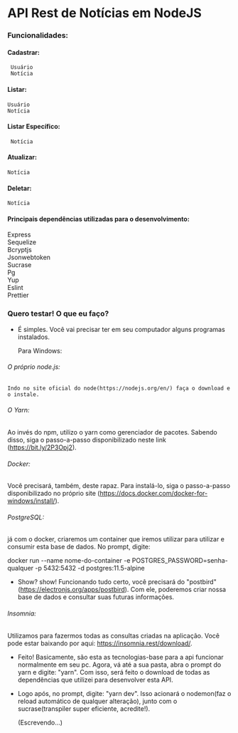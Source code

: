 # API Rest de Notícias em NodeJS

### Funcionalidades:
#### Cadastrar:
	 Usuário
	 Notícia
#### Listar:
	Usuário
	Notícia
#### Listar Específico:
	 Notícia
#### Atualizar:
	Notícia
#### Deletar:
	Notícia

#### Principais dependências utilizadas para o desenvolvimento:
   Express <br>
	 Sequelize <br>
	 Bcryptjs <br>
   Jsonwebtoken <br>
	 Sucrase <br>
   Pg <br>
   Yup <br>
	 Eslint <br>
   Prettier <br>
	
### Quero testar! O que eu faço?

- É simples. Você vai precisar ter em seu computador
  alguns programas instalados.
	
	Para Windows:
	
###### O próprio node.js:
	Indo no site oficial do node(https://nodejs.org/en/) faça o download e o instale.

###### O Yarn:
Ao invés do npm, utilizo o yarn como gerenciador de pacotes. Sabendo disso, siga o passo-a-passo disponibilizado neste link
(https://bit.ly/2P3Opj2).

###### Docker:
Você precisará, também, deste rapaz. Para instalá-lo, siga o passo-a-passo disponibilizado no próprio site
(https://docs.docker.com/docker-for-windows/install/).

###### PostgreSQL:
já com o docker, criaremos um container que iremos utilizar para
						  utilizar e consumir esta base de dados. No prompt, digite:
							
docker run --name nome-do-container -e POSTGRES_PASSWORD=senha-qualquer -p 5432:5432 -d postgres:11.5-alpine

- Show? show! Funcionando tudo certo, você precisará do "postbird"(https://electronjs.org/apps/postbird).
	Com ele, poderemos criar nossa base de dados e consultar suas futuras informações.

###### Insomnia:
Utilizamos para fazermos todas as consultas criadas na aplicação.	Você pode estar baixando por aqui: https://insomnia.rest/download/.

- Feito! Basicamente, são esta as tecnologias-base para a api funcionar normalmente em seu pc.
	Agora, vá até a sua pasta, abra o prompt do yarn e digite: "yarn". Com isso, será feito o
	download de todas as dependências que utilizei para desenvolver esta API.

- Logo após, no prompt, digite: "yarn dev". Isso acionará o nodemon(faz o reload automático de qualquer
  alteração), junto com o sucrase(transpiler super eficiente, acredite!).
	
	(Escrevendo...)
	






	

	


	
